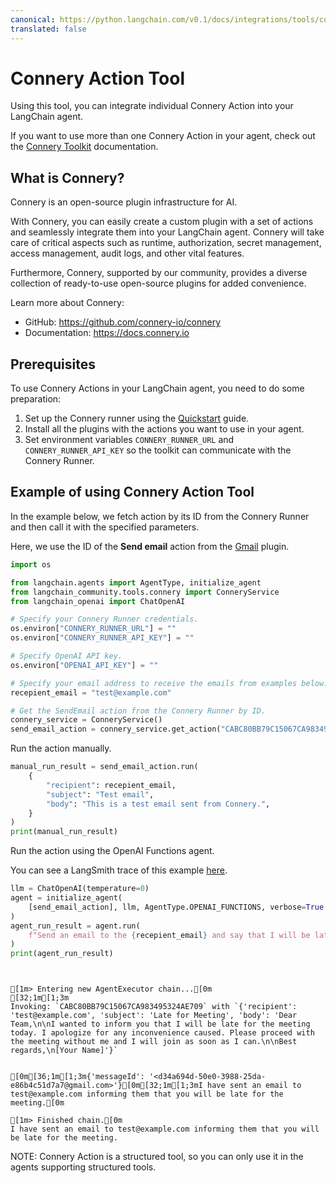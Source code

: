 ```yaml
---
canonical: https://python.langchain.com/v0.1/docs/integrations/tools/connery
translated: false
---
```


# Connery Action Tool

Using this tool, you can integrate individual Connery Action into your LangChain agent.

If you want to use more than one Connery Action in your agent,
check out the [Connery Toolkit](/docs/integrations/toolkits/connery) documentation.

## What is Connery?

Connery is an open-source plugin infrastructure for AI.

With Connery, you can easily create a custom plugin with a set of actions and seamlessly integrate them into your LangChain agent.
Connery will take care of critical aspects such as runtime, authorization, secret management, access management, audit logs, and other vital features.

Furthermore, Connery, supported by our community, provides a diverse collection of ready-to-use open-source plugins for added convenience.

Learn more about Connery:

- GitHub: https://github.com/connery-io/connery
- Documentation: https://docs.connery.io

## Prerequisites

To use Connery Actions in your LangChain agent, you need to do some preparation:

1. Set up the Connery runner using the [Quickstart](https://docs.connery.io/docs/runner/quick-start/) guide.
2. Install all the plugins with the actions you want to use in your agent.
3. Set environment variables `CONNERY_RUNNER_URL` and `CONNERY_RUNNER_API_KEY` so the toolkit can communicate with the Connery Runner.

## Example of using Connery Action Tool

In the example below, we fetch action by its ID from the Connery Runner and then call it with the specified parameters.

Here, we use the ID of the **Send email** action from the [Gmail](https://github.com/connery-io/gmail) plugin.

```python
import os

from langchain.agents import AgentType, initialize_agent
from langchain_community.tools.connery import ConneryService
from langchain_openai import ChatOpenAI

# Specify your Connery Runner credentials.
os.environ["CONNERY_RUNNER_URL"] = ""
os.environ["CONNERY_RUNNER_API_KEY"] = ""

# Specify OpenAI API key.
os.environ["OPENAI_API_KEY"] = ""

# Specify your email address to receive the emails from examples below.
recepient_email = "test@example.com"

# Get the SendEmail action from the Connery Runner by ID.
connery_service = ConneryService()
send_email_action = connery_service.get_action("CABC80BB79C15067CA983495324AE709")
```

Run the action manually.

```python
manual_run_result = send_email_action.run(
    {
        "recipient": recepient_email,
        "subject": "Test email",
        "body": "This is a test email sent from Connery.",
    }
)
print(manual_run_result)
```

Run the action using the OpenAI Functions agent.

You can see a LangSmith trace of this example [here](https://smith.langchain.com/public/a37d216f-c121-46da-a428-0e09dc19b1dc/r).

```python
llm = ChatOpenAI(temperature=0)
agent = initialize_agent(
    [send_email_action], llm, AgentType.OPENAI_FUNCTIONS, verbose=True
)
agent_run_result = agent.run(
    f"Send an email to the {recepient_email} and say that I will be late for the meeting."
)
print(agent_run_result)
```

```output


[1m> Entering new AgentExecutor chain...[0m
[32;1m[1;3m
Invoking: `CABC80BB79C15067CA983495324AE709` with `{'recipient': 'test@example.com', 'subject': 'Late for Meeting', 'body': 'Dear Team,\n\nI wanted to inform you that I will be late for the meeting today. I apologize for any inconvenience caused. Please proceed with the meeting without me and I will join as soon as I can.\n\nBest regards,\n[Your Name]'}`


[0m[36;1m[1;3m{'messageId': '<d34a694d-50e0-3988-25da-e86b4c51d7a7@gmail.com>'}[0m[32;1m[1;3mI have sent an email to test@example.com informing them that you will be late for the meeting.[0m

[1m> Finished chain.[0m
I have sent an email to test@example.com informing them that you will be late for the meeting.
```

NOTE: Connery Action is a structured tool, so you can only use it in the agents supporting structured tools.